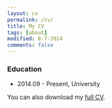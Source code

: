 ```yaml
---
layout: cv
permalink: /cv/
title: My CV
tags: [about]
modified: 8-7-2014
comments: false
---
```

  
### Education
* 2014.09 - Present, University



You can also download my [full CV](http://students.uta.edu/jx/jxy5860/CV_Jiawen.pdf).

